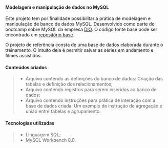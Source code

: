 #### Modelagem e manipulação de dados no MySQL

Este projeto tem por finalidade possibilitar a prática de modelagem e manipulação de banco de dados MySQL. Desenvolvido como parte do bootcamp sobre MySQL da empresa  [DIO](https://www.dio.me/). O código fonte base pode ser encontrado em [repositório base](https://github.com/nathyts/movies-controll.git)..

O projeto de referência consta de uma base de dados elaborada durante o treinamento. O intuito dela é permitir salvar as séries em andamento e filmes assistidos.

#### Conteúdos criados

> - Arquivo contendo as definições do banco de dados: Criação das tabelas e definição dos relacionamentos;
> - Arquivo contendo registros para serem inseridos ao banco de dados:
> - Arquivo contendo instruções para prática de interação com a base de dados criada: Um exemplo de instrução de agregação e união entre tabelas e agrupamento.


#### Tecnologias utilizadas

> - Linguagem SQL;
>  - MySQL Workbench 8.0.
